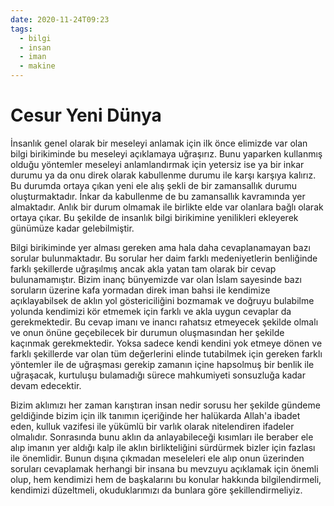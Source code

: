 ```yaml
---
date: 2020-11-24T09:23
tags:
  - bilgi
  - insan
  - iman
  - makine
---
```

# Cesur Yeni Dünya

İnsanlık genel olarak bir meseleyi anlamak için ilk önce elimizde var olan bilgi birikiminde bu meseleyi açıklamaya uğraşırız. Bunu yaparken kullanmış olduğu yöntemler meseleyi anlamlandırmak için yetersiz ise ya bir inkar durumu ya da onu direk olarak kabullenme durumu ile karşı karşıya kalırız. Bu durumda ortaya çıkan yeni ele alış şekli de bir zamansallık durumu oluşturmaktadır. İnkar da kabullenme de bu zamansallık kavramında yer almaktadır. Anlık bir durum olmamak ile birlikte elde var olanlara bağlı olarak ortaya çıkar. Bu şekilde de insanlık bilgi birikimine yenilikleri ekleyerek günümüze kadar gelebilmiştir.

Bilgi birikiminde yer alması gereken ama hala daha cevaplanamayan bazı sorular bulunmaktadır. Bu sorular her daim farklı medeniyetlerin benliğinde farklı şekillerde uğraşılmış ancak akla yatan tam olarak bir cevap bulunamamıştır. Bizim inanç bünyemizde var olan İslam sayesinde bazı soruların üzerine kafa yormadan direk iman bahsi ile kendimize açıklayabilsek de aklın yol göstericiliğini bozmamak ve doğruyu bulabilme yolunda kendimizi kör etmemek için farklı ve akla uygun cevaplar da gerekmektedir. Bu cevap imanı ve inancı rahatsız etmeyecek şekilde olmalı ve onun önüne geçebilecek bir durumun oluşmasından her şekilde kaçınmak gerekmektedir. Yoksa sadece kendi kendini yok etmeye dönen ve farklı şekillerde var olan tüm değerlerini elinde tutabilmek için gereken farklı yöntemler ile de uğraşması gerekip zamanın içine hapsolmuş bir benlik ile uğraşacak, kurtuluşu bulamadığı sürece mahkumiyeti sonsuzluğa kadar devam edecektir. 

Bizim aklımızı her zaman karıştıran insan nedir sorusu her şekilde gündeme geldiğinde bizim için ilk tanımın içeriğinde her halükarda Allah'a ibadet eden, kulluk vazifesi ile yükümlü bir varlık olarak nitelendiren ifadeler olmalıdır. Sonrasında bunu aklın da anlayabileceği kısımları ile beraber ele alıp imanın yer aldığı kalp ile aklın birlikteliğini sürdürmek bizler için fazlası ile önemlidir. Bunun dışına çıkmadan meseleleri ele alıp onun üzerinden soruları cevaplamak herhangi bir insana bu mevzuyu açıklamak için önemli olup, hem kendimizi hem de başkalarını bu konular hakkında bilgilendirmeli, kendimizi düzeltmeli, okuduklarımızı da bunlara göre şekillendirmeliyiz.


